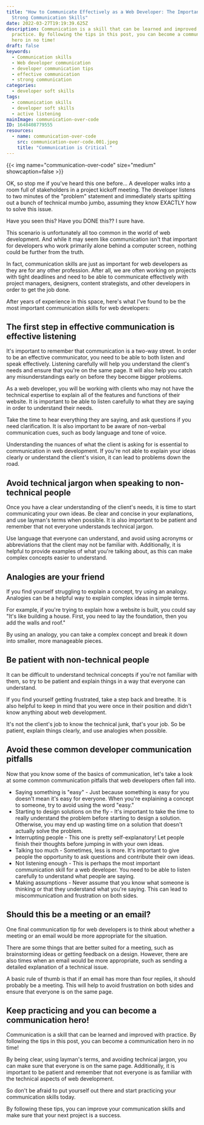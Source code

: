```yaml
---
title: "How to Communicate Effectively as a Web Developer: The Importance of
  Strong Communication Skills"
date: 2022-03-27T19:19:39.625Z
description: Communication is a skill that can be learned and improved with
  practice. By following the tips in this post, you can become a communication
  hero in no time!
draft: false
keywords:
  - Communication skills
  - Web developer communication
  - developer communication tips
  - effective communication
  - strong communication
categories:
  - developer soft skills
tags:
  - communication skills
  - developer soft skills
  - active listening
mainImage: communication-over-code
ID: 1648408779555
resources:
  - name: communication-over-code
    src: communication-over-code.001.jpeg
    title: "Communication is Critical "
---
```


{{< img name="communication-over-code" size="medium" showcaption=false >}}

OK, so stop me if you've heard this one before... A developer walks into a room full of stakeholders in a project kickoff meeting. The developer listens to two minutes of the "problem" statement and immediately starts spitting out a bunch of technical mumbo jumbo, assuming they know EXACTLY how to solve this issue.

Have you seen this? Have you DONE this?? I sure have.

This scenario is unfortunately all too common in the world of web development. And while it may seem like communication isn't that important for developers who work primarily alone behind a computer screen, nothing could be further from the truth.

In fact, communication skills are just as important for web developers as they are for any other profession. After all, we are often working on projects with tight deadlines and need to be able to communicate effectively with project managers, designers, content strategists, and other developers in order to get the job done.

After years of experience in this space, here's what I've found to be the most important communication skills for web developers:

## The first step in effective communication is effective listening

It's important to remember that communication is a two-way street. In order to be an effective communicator, you need to be able to both listen and speak effectively. Listening carefully will help you understand the client's needs and ensure that you're on the same page. It will also help you catch any misunderstandings early on before they become bigger problems.

As a web developer, you will be working with clients who may not have the technical expertise to explain all of the features and functions of their website. It is important to be able to listen carefully to what they are saying in order to understand their needs.

Take the time to hear everything they are saying, and ask questions if you need clarification. It is also important to be aware of non-verbal communication cues, such as body language and tone of voice.

Understanding the nuances of what the client is asking for is essential to communication in web development. If you're not able to explain your ideas clearly or understand the client's vision, it can lead to problems down the road.

## Avoid technical jargon when speaking to non-technical people

Once you have a clear understanding of the client's needs, it is time to start communicating your own ideas. Be clear and concise in your explanations, and use layman's terms when possible. It is also important to be patient and remember that not everyone understands technical jargon.

Use language that everyone can understand, and avoid using acronyms or abbreviations that the client may not be familiar with. Additionally, it is helpful to provide examples of what you're talking about, as this can make complex concepts easier to understand.

## Analogies are your friend

If you find yourself struggling to explain a concept, try using an analogy. Analogies can be a helpful way to explain complex ideas in simple terms.

For example, if you're trying to explain how a website is built, you could say "It's like building a house. First, you need to lay the foundation, then you add the walls and roof."

By using an analogy, you can take a complex concept and break it down into smaller, more manageable pieces.

## Be patient with non-technical people

It can be difficult to understand technical concepts if you're not familiar with them, so try to be patient and explain things in a way that everyone can understand.

If you find yourself getting frustrated, take a step back and breathe. It is also helpful to keep in mind that you were once in their position and didn't know anything about web development.

It's not the client's job to know the technical junk, that's your job. So be patient, explain things clearly, and use analogies when possible.

## Avoid these common developer communication pitfalls

Now that you know some of the basics of communication, let's take a look at some common communication pitfalls that web developers often fall into.

- Saying something is "easy" - Just because something is easy for you doesn't mean it's easy for everyone. When you're explaining a concept to someone, try to avoid using the word "easy."
- Starting to design solutions on the fly - It's important to take the time to really understand the problem before starting to design a solution. Otherwise, you may end up wasting time on a solution that doesn't actually solve the problem.
- Interrupting people - This one is pretty self-explanatory! Let people finish their thoughts before jumping in with your own ideas.
- Talking too much - Sometimes, less is more. It's important to give people the opportunity to ask questions and contribute their own ideas.
- Not listening enough - This is perhaps the most important communication skill for a web developer. You need to be able to listen carefully to understand what people are saying.
- Making assumptions - Never assume that you know what someone is thinking or that they understand what you're saying. This can lead to miscommunication and frustration on both sides.

## Should this be a meeting or an email?

One final communication tip for web developers is to think about whether a meeting or an email would be more appropriate for the situation.

There are some things that are better suited for a meeting, such as brainstorming ideas or getting feedback on a design. However, there are also times when an email would be more appropriate, such as sending a detailed explanation of a technical issue.

A basic rule of thumb is that if an email has more than four replies, it should probably be a meeting. This will help to avoid frustration on both sides and ensure that everyone is on the same page.

## Keep practicing and you can become a communication hero!

Communication is a skill that can be learned and improved with practice. By following the tips in this post, you can become a communication hero in no time!

By being clear, using layman's terms, and avoiding technical jargon, you can make sure that everyone is on the same page. Additionally, it is important to be patient and remember that not everyone is as familiar with the technical aspects of web development.

So don't be afraid to put yourself out there and start practicing your communication skills today.

By following these tips, you can improve your communication skills and make sure that your next project is a success.
